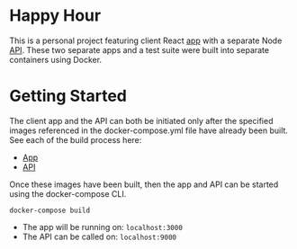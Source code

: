 # Happy Hour 

This is a personal project featuring client React [app](https://github.com/quangChe/happy-hour-app) with a separate Node [API](https://github.com/quangChe/happy-hour-api). These two separate apps and a test suite were built into separate containers using Docker. 


# Getting Started

The client app and the API can both be initiated only after the specified images referenced in the docker-compose.yml file have already been built. 
See each of the build process here: 
  - [App](https://github.com/quangChe/happy-hour-app) 
  - [API](https://github.com/quangChe/happy-hour-api)

Once these images have been built, then the app and API can be started
using the docker-compose CLI.

```
docker-compose build
```

- The app will be running on: `localhost:3000`
- The API can be called on: `localhost:9000`
